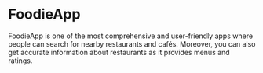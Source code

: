 # FoodieApp
FoodieApp is one of the most comprehensive and user-friendly apps where people can search for nearby restaurants and cafés.  Moreover, you can also get accurate information about restaurants as it provides menus and ratings.
